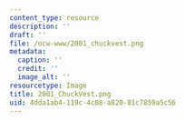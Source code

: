 ```yaml
---
content_type: resource
description: ''
draft: ''
file: /ocw-www/2001_chuckvest.png
metadata:
  caption: ''
  credit: ''
  image_alt: ''
resourcetype: Image
title: 2001_ChuckVest.png
uid: 4dda1ab4-119c-4c08-a820-81c7859a5c56
---
```


